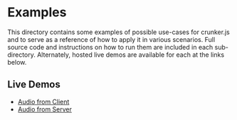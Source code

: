 # Examples

This directory contains some examples of possible use-cases for crunker.js and to serve as a reference of how to apply it in various scenarios. Full source code and instructions on how to run them are included in each sub-directory. Alternately, hosted live demos are available for each at the links below.

## Live Demos

- [Audio from Client](https://jackedgson.github.io/crunker/examples/client/index.html)
- [Audio from Server](https://jackedgson.github.io/crunker/examples/server/index.html)
